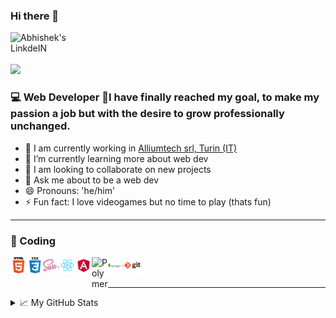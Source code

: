 ### Hi there 👋

<a href="https://www.linkedin.com/in/sweetorino/">
  <img align="left" alt="Abhishek's LinkdeIN" width="150px" height="50px" src="https://cdn.pixabay.com/photo/2020/07/07/11/26/linkedin-5380185_960_720.png" />
</a>

<br /><br /><br />
<img src="https://s8.gifyu.com/images/ezgif.com-resize-1.gif">

### 💻 Web Developer 🌱I have finally reached my goal, to make my passion a job but with the desire to grow professionally unchanged.

- 🔭 I am currently working in [Alliumtech srl, Turin (IT)][website]
- 🌱 I’m currently learning more about web dev
- 👯 I am looking to collaborate on new projects
- 💬 Ask me about to be a web dev
- 😄 Pronouns: 'he/him'
- ⚡ Fun fact: I love videogames but no time to play (thats fun)

---

### 🚀 Coding

<a href="https://developer.mozilla.org/it/docs/Web/HTML/HTML5">
<img align="left" alt="HTML5" width="26px" src="https://raw.githubusercontent.com/github/explore/80688e429a7d4ef2fca1e82350fe8e3517d3494d/topics/html/html.png" />
</a>

<a href="https://developer.mozilla.org/it/docs/Web/CSS">
<img align="left" alt="CSS3" width="26px" src="https://raw.githubusercontent.com/github/explore/80688e429a7d4ef2fca1e82350fe8e3517d3494d/topics/css/css.png" />
</a>

<a href="https://sass-lang.com/documentation">
<img align="left" alt="Sass" width="26px" src="https://raw.githubusercontent.com/github/explore/80688e429a7d4ef2fca1e82350fe8e3517d3494d/topics/sass/sass.png" />
</a>

<a href="https://reactjs.org/docs/getting-started.html">
<img align="left" alt="React" width="26px" src="https://raw.githubusercontent.com/github/explore/80688e429a7d4ef2fca1e82350fe8e3517d3494d/topics/react/react.png" />
</a>

<a href="https://angular.io/docs">
<img align="left" alt="Angular" width="26px" src="https://raw.githubusercontent.com/github/explore/80688e429a7d4ef2fca1e82350fe8e3517d3494d/topics/angular/angular.png" />
</a>

<a href="https://www.polymer-project.org/">
<img align="left" alt="Polymer" width="26px" src="https://avatars2.githubusercontent.com/u/2159051?s=200&v=4" />
</a>

<a href="https://docs.mongodb.com/">
<img align="left" alt="MongoDB" width="26px" src="https://raw.githubusercontent.com/github/explore/80688e429a7d4ef2fca1e82350fe8e3517d3494d/topics/mongodb/mongodb.png" />
</a>

<a href="https://docs.github.com/en">
<img align="left" alt="MongoDB" width="26px" src="https://raw.githubusercontent.com/github/explore/80688e429a7d4ef2fca1e82350fe8e3517d3494d/topics/git/git.png" />
</a>

<br/><br/>

---

<details>
<summary>📈 My GitHub Stats</summary>

<p align="center"> <img src="https://github-readme-stats.vercel.app/api?username=angelo24782&show_icons=true&theme=gotham" alt="abhisheknaiidu" />

</details>

<!-- LINKS -->

[website]: https://www.alliumtech.it/
